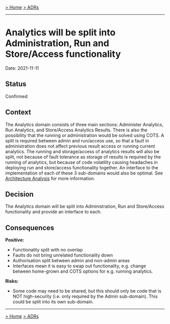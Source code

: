 [> Home](../README.md)    [> ADRs](README.md)

---

# Analytics will be split into Administration, Run and Store/Access functionality

Date: 2021-11-11

## Status

Confirmed

## Context

The Analytics domain consists of three main sections: Administer Analytics, Run Analytics, and Store/Access Analytics Results. There is also the possibility that the running or administration would be solved using COTS. A split is required between admin and run/access use, so that a fault in administration does not affect previous result access or running current analytics. The running and storage/access of analytics results will also be split, not because of fault tolerance as storage of results is required by the running of analytics, but because of code volatility causing headaches in deploying run and store/access functionality together. An interface to the implementation of each of these 3 sub-domains would also be optimal. See [Architecture Analysis](../1.ProblemBackground/ArchitectureAnalysis.md) for more information.

## Decision

The Analytics domain will be split into Administration, Run and Store/Access functionality and provide an interface to each.

## Consequences

**Positive:**

- Functionality split with no overlap
- Faults do not bring unrelated functionality down
- Authorisation split between admin and non-admin areas
- Interfaces mean it is easy to swap out functionality, e.g. change between home-grown and COTS options for e.g. running analytics.

**Risks:**

- Some code may need to be shared, but this should only be code that is NOT high-security (i.e. only required by the Admin sub-domain). This could be split into its own sub-domain.

---

[> Home](../README.md)    [> ADRs](README.md)
